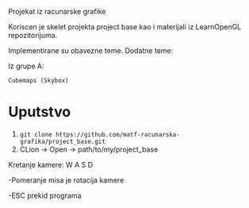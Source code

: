 Projekat iz racunarske grafike

Koriscen je skelet projekta project base kao i materijali iz LearnOpenGL repozitorijuma.

Implementirane su obavezne teme.
Dodatne teme:

Iz grupe A:

    Cubemaps (Skybox)




# Uputstvo
1. `git clone https://github.com/matf-racunarska-grafika/project_base.git`
2. CLion -> Open -> path/to/my/project_base

Kretanje kamere:
W A S D

-Pomeranje misa je rotacija kamere

-ESC prekid programa